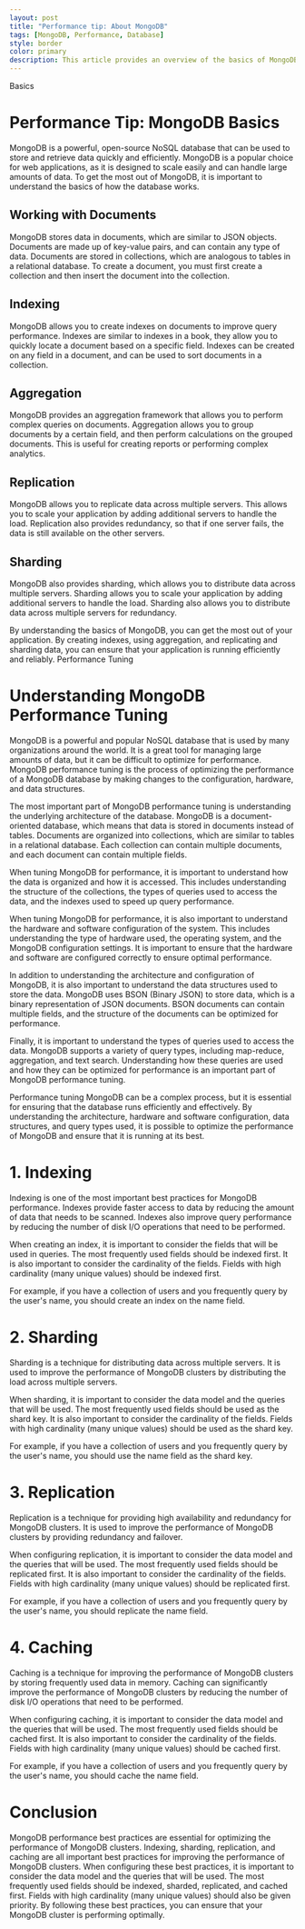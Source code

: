 ```yaml
---
layout: post
title: "Performance tip: About MongoDB"
tags: [MongoDB, Performance, Database]
style: border
color: primary
description: This article provides an overview of the basics of MongoDB performance, including a discussion of the different types of storage engines, the importance of indexing, and other tips for optimizing MongoDB performance.
---
```

Basics

# Performance Tip: MongoDB Basics

MongoDB is a powerful, open-source NoSQL database that can be used to store and retrieve data quickly and efficiently. MongoDB is a popular choice for web applications, as it is designed to scale easily and can handle large amounts of data. To get the most out of MongoDB, it is important to understand the basics of how the database works.

## Working with Documents

MongoDB stores data in documents, which are similar to JSON objects. Documents are made up of key-value pairs, and can contain any type of data. Documents are stored in collections, which are analogous to tables in a relational database. To create a document, you must first create a collection and then insert the document into the collection.

## Indexing

MongoDB allows you to create indexes on documents to improve query performance. Indexes are similar to indexes in a book, they allow you to quickly locate a document based on a specific field. Indexes can be created on any field in a document, and can be used to sort documents in a collection.

## Aggregation

MongoDB provides an aggregation framework that allows you to perform complex queries on documents. Aggregation allows you to group documents by a certain field, and then perform calculations on the grouped documents. This is useful for creating reports or performing complex analytics.

## Replication

MongoDB allows you to replicate data across multiple servers. This allows you to scale your application by adding additional servers to handle the load. Replication also provides redundancy, so that if one server fails, the data is still available on the other servers.

## Sharding

MongoDB also provides sharding, which allows you to distribute data across multiple servers. Sharding allows you to scale your application by adding additional servers to handle the load. Sharding also allows you to distribute data across multiple servers for redundancy.

By understanding the basics of MongoDB, you can get the most out of your application. By creating indexes, using aggregation, and replicating and sharding data, you can ensure that your application is running efficiently and reliably.
Performance Tuning

# Understanding MongoDB Performance Tuning

MongoDB is a powerful and popular NoSQL database that is used by many organizations around the world. It is a great tool for managing large amounts of data, but it can be difficult to optimize for performance. MongoDB performance tuning is the process of optimizing the performance of a MongoDB database by making changes to the configuration, hardware, and data structures.

The most important part of MongoDB performance tuning is understanding the underlying architecture of the database. MongoDB is a document-oriented database, which means that data is stored in documents instead of tables. Documents are organized into collections, which are similar to tables in a relational database. Each collection can contain multiple documents, and each document can contain multiple fields.

When tuning MongoDB for performance, it is important to understand how the data is organized and how it is accessed. This includes understanding the structure of the collections, the types of queries used to access the data, and the indexes used to speed up query performance.

When tuning MongoDB for performance, it is also important to understand the hardware and software configuration of the system. This includes understanding the type of hardware used, the operating system, and the MongoDB configuration settings. It is important to ensure that the hardware and software are configured correctly to ensure optimal performance.

In addition to understanding the architecture and configuration of MongoDB, it is also important to understand the data structures used to store the data. MongoDB uses BSON (Binary JSON) to store data, which is a binary representation of JSON documents. BSON documents can contain multiple fields, and the structure of the documents can be optimized for performance.

Finally, it is important to understand the types of queries used to access the data. MongoDB supports a variety of query types, including map-reduce, aggregation, and text search. Understanding how these queries are used and how they can be optimized for performance is an important part of MongoDB performance tuning.

Performance tuning MongoDB can be a complex process, but it is essential for ensuring that the database runs efficiently and effectively. By understanding the architecture, hardware and software configuration, data structures, and query types used, it is possible to optimize the performance of MongoDB and ensure that it is running at its best.
# 1. Indexing

Indexing is one of the most important best practices for MongoDB performance. Indexes provide faster access to data by reducing the amount of data that needs to be scanned. Indexes also improve query performance by reducing the number of disk I/O operations that need to be performed.

When creating an index, it is important to consider the fields that will be used in queries. The most frequently used fields should be indexed first. It is also important to consider the cardinality of the fields. Fields with high cardinality (many unique values) should be indexed first.

For example, if you have a collection of users and you frequently query by the user's name, you should create an index on the name field.

# 2. Sharding

Sharding is a technique for distributing data across multiple servers. It is used to improve the performance of MongoDB clusters by distributing the load across multiple servers.

When sharding, it is important to consider the data model and the queries that will be used. The most frequently used fields should be used as the shard key. It is also important to consider the cardinality of the fields. Fields with high cardinality (many unique values) should be used as the shard key.

For example, if you have a collection of users and you frequently query by the user's name, you should use the name field as the shard key.

# 3. Replication

Replication is a technique for providing high availability and redundancy for MongoDB clusters. It is used to improve the performance of MongoDB clusters by providing redundancy and failover.

When configuring replication, it is important to consider the data model and the queries that will be used. The most frequently used fields should be replicated first. It is also important to consider the cardinality of the fields. Fields with high cardinality (many unique values) should be replicated first.

For example, if you have a collection of users and you frequently query by the user's name, you should replicate the name field.

# 4. Caching

Caching is a technique for improving the performance of MongoDB clusters by storing frequently used data in memory. Caching can significantly improve the performance of MongoDB clusters by reducing the number of disk I/O operations that need to be performed.

When configuring caching, it is important to consider the data model and the queries that will be used. The most frequently used fields should be cached first. It is also important to consider the cardinality of the fields. Fields with high cardinality (many unique values) should be cached first.

For example, if you have a collection of users and you frequently query by the user's name, you should cache the name field.

# Conclusion

MongoDB performance best practices are essential for optimizing the performance of MongoDB clusters. Indexing, sharding, replication, and caching are all important best practices for improving the performance of MongoDB clusters. When configuring these best practices, it is important to consider the data model and the queries that will be used. The most frequently used fields should be indexed, sharded, replicated, and cached first. Fields with high cardinality (many unique values) should also be given priority. By following these best practices, you can ensure that your MongoDB cluster is performing optimally.
